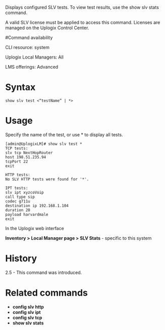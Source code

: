 <!-- 5.4 -->

Displays configured SLV tests. To view test results, use the show slv stats command.

A valid SLV license must be applied to access this command. Licenses are managed 
on the Uplogix Control Center. 

#Command availability 

CLI resource: system

Uplogix Local Managers: All

LMS offerings: Advanced

# Syntax 

```
show slv test <“testName” | *>
```

# Usage 

Specify the name of the test, or use * to display all tests.
```
[admin@UplogixLM]# show slv test *
TCP tests:
slv tcp NextHopRouter
host 198.51.235.94
tcpPort 22
exit

HTTP tests:
No SLV HTTP tests were found for '*'.

IPT tests:
slv ipt xyzcoVoip
call type sip
codec g711u
destination ip 192.168.1.104
duration 20
payload harvardmale
exit
```

In the Uplogix web interface

**Inventory > Local Manager page > SLV Stats** - specific to this system

# History 
2.5 - This command was introduced.

# Related commands 

- **config slv http**
- **config slv ipt**
- **config slv tcp**
- **show slv stats**

